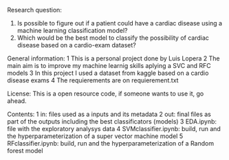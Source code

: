 Research question:
1. Is possible to figure out if a patient could have a cardiac disease using a machine learning classification model?
2. Which would be the best model to classify the possibility of cardiac disease based on a cardio-exam dataset?

General information:
1 This is a personal project done by Luis Lopera 
2 The main aim is to improve my machine learnig skills aplying a SVC and RFC models
3 In this project I used a dataset from kaggle based on a cardio disease exams
4 The requierements are on requierement.txt

License:
This is a open resource code, if someone wants to use it, go ahead.

Contents:
1 in: files used as a inputs and its metadata
2 out: final files as part of the outputs including the best classificators (models)
3 EDA.ipynb: file with the exploratory analysys data
4 SVMclassifier.ipynb: build, run and the hyperparameterization of a super vector machine model
5 RFclassifier.ipynb: build, run and the hyperparameterization of a Random forest model
